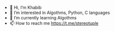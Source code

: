 - 👋 Hi, I’m Khabib
- 👀 I’m interested in Algothms, Python, C languages
- 🌱 I’m currently learning Algothms
- 📫 How to reach me https://t.me/stereotuple

<!---
aWayB02/aWayB02 is a ✨ special ✨ repository because its `README.md` (this file) appears on your GitHub profile.
You can click the Preview link to take a look at your changes.
--->
